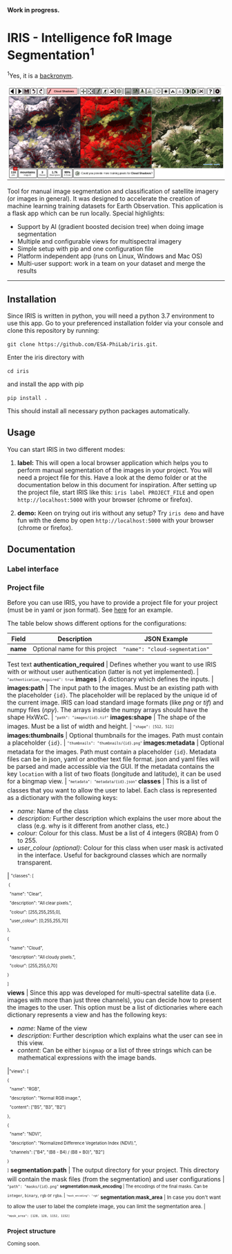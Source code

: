 **Work in progress.**

# IRIS - Intelligence foR Image Segmentation<sup>1</sup>
<sup>1</sup>Yes, it is a <a href="https://en.wikipedia.org/wiki/Backronym">backronym</a>.

<img src="preview/segmentation.png" />

Tool for manual image segmentation and classification of satellite imagery (or images in general). It was designed to accelerate the creation of machine learning training datasets for Earth Observation. This application is a flask app which can be run locally. Special highlights:
* Support by AI (gradient boosted decision tree) when doing image segmentation
* Multiple and configurable views for multispectral imagery
* Simple setup with pip and one configuration file
* Platform independent app (runs on Linux, Windows and Mac OS)
* Multi-user support: work in a team on your dataset and merge the results

<hr />

## Installation
Since IRIS is written in python, you will need a python 3.7 environment to use this app.
Go to your preferenced installation folder via your console and clone this repository by running:

`git clone https://github.com/ESA-PhiLab/iris.git`.

Enter the iris directory with

`cd iris`

and install the app with pip

`pip install .`

This should install all necessary python packages automatically.

## Usage

You can start IRIS in two different modes:
1) **label:** This will open a local browser application which helps you to perform manual segmentation of the images in your project. You will need a project file for this. Have a look at the demo folder or at the documentation below in this document for inspiration. After setting up the project file, start IRIS like this: `iris label PROJECT_FILE` and open `http://localhost:5000` with your browser (chrome or firefox).

2) **demo:** Keen on trying out iris without any setup? Try `iris demo` and have fun with the demo by open `http://localhost:5000` with your browser (chrome or firefox).

## Documentation

### Label interface

### Project file
Before you can use IRIS, you have to provide a project file for your project (must be in yaml or json format). See [here](demo/cloud-segmentation.json) for an example.

The table below shows different options for the configurations:

Field | Description | JSON Example
--- | --- | ---
**name** | Optional name for this project | `"name": "cloud-segmentation"`
Test text
**authentication_required** | Defines whether you want to use IRIS with or without user authentication (latter is not yet implemented). | <sub><sup>`"authentication_required": true`</sub></sup>
**images** | A dictionary which defines the inputs. |
**images:path** | The input path to the images. Must be an existing path with the placeholder `{id}`. The placeholder will be replaced by the unique id of the current image. IRIS can load standard image formats (like *png* or *tif*) and numpy files (*npy*). The arrays inside the numpy arrays should have the shape HxWxC. | <sub><sup>`"path": "images/{id}.tif"`</sub></sup>
**images:shape** | The shape of the images. Must be a list of width and height. | <sub><sup>`"shape": [512, 512]`</sub></sup>
**images:thumbnails** | Optional thumbnails for the images. Path must contain a placeholder `{id}`. | <sub><sup>`"thumbnails": "thumbnails/{id}.png"` </sub></sup>
**images:metadata** | Optional metadata for the images. Path must contain a placeholder `{id}`. Metadata files can be in json, yaml or another text file format. json and yaml files will be parsed and made accessible via the GUI. If the metadata contains the key `location` with a list of two floats (longitude and latitude), it can be used for a bingmap view. | <sub><sup>`"metadata": "metadata/{id}.json"` </sub></sup>
**classes** | This is a list of classes that you want to allow the user to label. Each class is represented as a dictionary with the following keys:<ul><li>*name:* Name of the class</li><li>*description:* Further description which explains the user more about the class (e.g. why is it different from another class, etc.)</li><li>*colour:* Colour for this class. Must be a list of 4 integers (RGBA) from 0 to 255.</li><li>*user_colour (optional)*: Colour for this class when user mask is activated in the interface. Useful for background classes which are normally transparent.</li></ul> | <sub><sup>"classes": [<br>&nbsp;{<br>&nbsp;&nbsp;"name": "Clear",<br>&nbsp;&nbsp;"description": "All clear pixels.",<br>&nbsp;&nbsp;"colour": [255,255,255,0],<br>&nbsp;&nbsp;"user_colour": [0,255,255,70]<br>},<br>{<br>&nbsp;&nbsp;"name": "Cloud",<br>&nbsp;&nbsp;"description": "All cloudy pixels.",<br>&nbsp;&nbsp;"colour": [255,255,0,70]<br>}<br>]<br></sub></sup>
**views** | Since this app was developed for multi-spectral satellite data (i.e. images with more than just three channels), you can decide how to present the images to the user. This option must be a list of dictionaries where each dictionary represents a view and has the following keys:<ul><li>*name*: Name of the view</li><li>*description:* Further description which explains what the user can see in this view.</li><li>*content*: Can be either `bingmap` or a list of three strings which can be mathematical expressions with the image bands.</li></ul>|<sub><sup>"views": [<br>{<br>&nbsp;&nbsp;"name": "RGB",<br>&nbsp;&nbsp;"description": "Normal RGB image.",<br>&nbsp;&nbsp;"content": ["B5", "B3", "B2"]<br>},<br>{<br>&nbsp;&nbsp;"name": "NDVI",<br>&nbsp;&nbsp;"description": "Normalized Difference Vegetation Index (NDVI).",<br>&nbsp;&nbsp;"channels": ["B4", "(B8 - B4) / (B8 + B0)", "B2"]<br>}<br>]</sub></sup>
**segmentation:path** | The output directory for your project. This directory will contain the mask files (from the segmentation) and user configurations | <sub><sup>`"path": "masks/{id}.png"`
**segmentation:mask_encoding** | The encodings of the final masks. Can be `integer`, `binary`, `rgb` or `rgba`. | <sub><sup>`"mask_encoding": "rgb"`</sub></sup>
**segmentation:mask_area** | In case you don't want to allow the user to label the complete image, you can limit the segmentation area. | <sub><sup>`"mask_area": [128, 128, 1152, 1152]`</sub></sup>

### Project structure


Coming soon.
